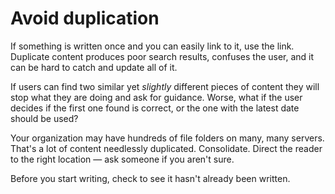 Avoid duplication
=================

If something is written once and you can easily link to it, use the link.
Duplicate content produces poor search results, confuses the user, and
it can be hard to catch and update all of it.

If users can find two similar yet *slightly* different pieces of content they will 
stop what they are doing and ask for guidance. Worse, what if the user decides if the 
first one found is correct, or the one with the
latest date should be used? 

Your organization may have hundreds of file folders on many, many servers. That's a
lot of content needlessly duplicated. Consolidate. Direct
the reader to the right location &mdash; ask someone if you aren't sure.

Before you start writing, check to see it hasn't already been written.
